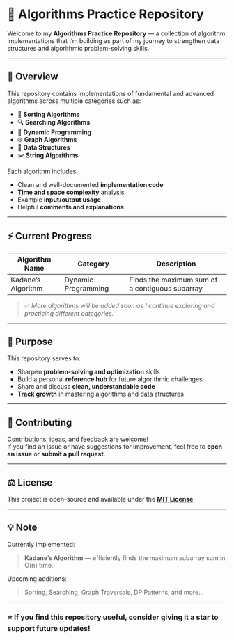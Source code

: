 # 🧠 Algorithms Practice Repository

Welcome to my **Algorithms Practice Repository** — a collection of algorithm implementations that I’m building as part of my journey to strengthen data structures and algorithmic problem-solving skills.

---

## 📘 Overview

This repository contains implementations of fundamental and advanced algorithms across multiple categories such as:

- 🧩 **Sorting Algorithms**
- 🔍 **Searching Algorithms**
- 🧮 **Dynamic Programming**
- 🌐 **Graph Algorithms**
- 🧱 **Data Structures**
- ✂️ **String Algorithms**

Each algorithm includes:
- Clean and well-documented **implementation code**
- **Time and space complexity** analysis
- Example **input/output usage**
- Helpful **comments and explanations**

---

## ⚡ Current Progress

| Algorithm Name       | Category            | Description                              |
|----------------------|--------------------|------------------------------------------|
| Kadane’s Algorithm   | Dynamic Programming | Finds the maximum sum of a contiguous subarray |

> ✅ *More algorithms will be added soon as I continue exploring and practicing different categories.*

---

## 🎯 Purpose

This repository serves to:
- Sharpen **problem-solving and optimization** skills  
- Build a personal **reference hub** for future algorithmic challenges  
- Share and discuss **clean, understandable code**  
- **Track growth** in mastering algorithms and data structures  

---

## 🤝 Contributing

Contributions, ideas, and feedback are welcome!  
If you find an issue or have suggestions for improvement, feel free to **open an issue** or **submit a pull request**.

---

## ⚖️ License

This project is open-source and available under the **[MIT License](LICENSE)**.

---

## 💡 Note

Currently implemented:
> **Kadane’s Algorithm** — efficiently finds the maximum subarray sum in O(n) time.

Upcoming additions:
> Sorting, Searching, Graph Traversals, DP Patterns, and more...

---

### ⭐ If you find this repository useful, consider giving it a star to support future updates!
